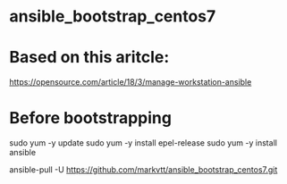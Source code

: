 # ansible_bootstrap_centos7

# Based on this aritcle:
https://opensource.com/article/18/3/manage-workstation-ansible


# Before bootstrapping
sudo yum -y update
sudo yum -y install epel-release
sudo yum -y install ansible

ansible-pull -U https://github.com/markvtt/ansible_bootstrap_centos7.git
